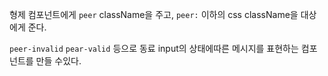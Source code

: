 
형제 컴포넌트에게 `peer` className을 주고,
`peer:` 이하의 css className을 대상에게 준다.


`peer-invalid` `pear-valid` 등으로 동료 input의 상태에따른 메시지를 표현하는
컴포넌트를 만들 수있다.